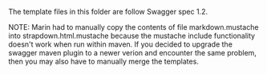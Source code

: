 The template files in this folder are follow Swagger spec 1.2.

NOTE: Marin had to manually copy the contents of file markdown.mustache into strapdown.html.mustache because the 
mustache include functionality doesn't work when run within maven.  If you decided to upgrade the swagger maven
plugin to a newer verion and encounter the same problem, then you may also have to manually merge the templates.
